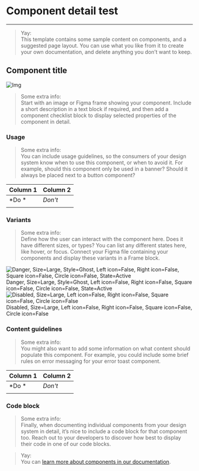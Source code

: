 
# Component detail test

---

> Yay:  
> This template contains some sample content on components, and a suggested page layout. You can use what you like from it to create your own documentation, and delete anything you don’t want to keep.

## Component title

![Img](https://studio-assets.supernova.io/design-systems/36078/3801231c-d932-45a2-a361-e6cab2e6a287.png)

> Some extra info:  
> Start with an image or Figma frame showing your component. Include a short description in a text block if required, and then add a component checklist block to display selected properties of the component in detail.

### Usage 

> Some extra info:  
> You can include usage guidelines, so the consumers of your design system know when to use this component, or when to avoid it. For example, should this component only be used in a banner? Should it always be placed next to a button component?

  
| Column 1 | Column 2 |  
| --- | --- |  
| *Do * | *Don't* |  
|  |  |  


### Variants

> Some extra info:  
> Define how the user can interact with the component here. Does it have different sizes, or types? You can list any different states here, like hover, or focus. Connect your Figma file containing your components and display these variants in a Frame block.

  
![Danger, Size=Large, Style=Ghost, Left icon=False, Right icon=False, Square icon=False, Circle icon=False, State=Active](https://studio-assets.supernova.io/design-systems/36078/bdf562ef-d491-4088-baa5-e147be3b33d5.png)  
Danger, Size=Large, Style=Ghost, Left icon=False, Right icon=False, Square icon=False, Circle icon=False, State=Active  
![Disabled, Size=Large, Left icon=False, Right icon=False, Square icon=False, Circle icon=False](https://studio-assets.supernova.io/design-systems/36078/d83327af-76d5-44fb-9de5-dd930dd61d88.png)  
Disabled, Size=Large, Left icon=False, Right icon=False, Square icon=False, Circle icon=False  


### Content guidelines

> Some extra info:  
> You might also want to add some information on what content should populate this component. For example, you could include some brief rules on error messaging for your error toast component.

  
| Column 1 | Column 2 |  
| --- | --- |  
| *Do * | *Don't* |  
|  |  |  


### Code block

> Some extra info:  
> Finally, when documenting individual components from your design system in detail, it’s nice to include a code block for that component too. Reach out to your developers to discover how best to display their code in one of our code blocks. 

> Yay:  
> You can [learn more about components in our documentation](https://learn.supernova.io/latest/design-systems/components/components-101.html). 